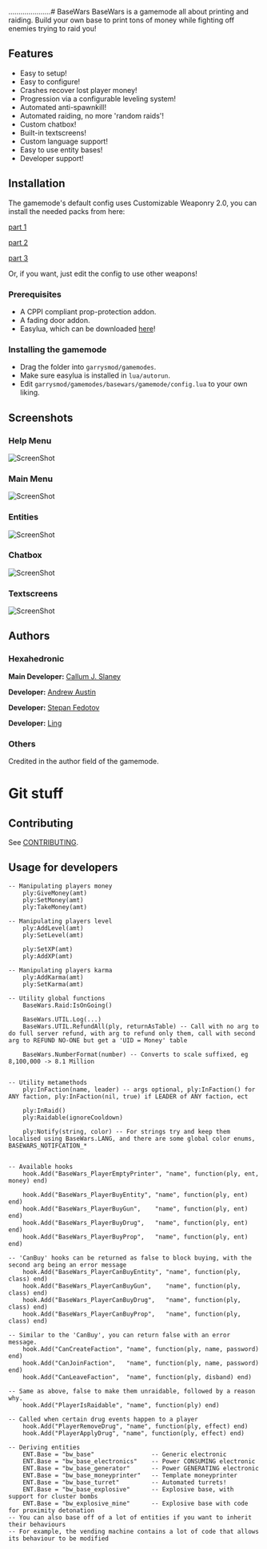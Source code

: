 .....................# BaseWars
BaseWars is a gamemode all about printing and raiding. Build your own base to print tons of money while fighting off enemies trying to raid you!

## Features

* Easy to setup!
* Easy to configure!
* Crashes recover lost player money!
* Progression via a configurable leveling system!
* Automated anti-spawnkill!
* Automated raiding, no more 'random raids'!
* Custom chatbox!
* Built-in textscreens!
* Custom language support!
* Easy to use entity bases!
* Developer support!


## Installation

The gamemode's default config uses Customizable Weaponry 2.0, you can install the needed packs from here:

[part 1](https://steamcommunity.com/sharedfiles/filedetails/?id=349050451)

[part 2](https://steamcommunity.com/sharedfiles/filedetails/?id=358608166)

[part 3](https://steamcommunity.com/sharedfiles/filedetails/?id=359830105)

Or, if you want, just edit the config to use other weapons!

### Prerequisites
* A CPPI compliant prop-protection addon.
* A fading door addon.
* Easylua, which can be downloaded [here](https://github.com/Noiwex/luadev/blob/master/lua/autorun/easylua.lua)!

### Installing the gamemode
* Drag the folder into ```garrysmod/gamemodes```.
* Make sure easylua is installed in ```lua/autorun```.
* Edit ```garrysmod/gamemodes/basewars/gamemode/config.lua``` to your own liking.

## Screenshots

### Help Menu
![ScreenShot](http://puu.sh/mALs7/ad13259bff.jpg)
### Main Menu
![ScreenShot](http://puu.sh/mALv7/eefc81fe95.jpg)
### Entities
![ScreenShot](http://puu.sh/mALDK/b199a75830.jpg)
### Chatbox
![ScreenShot](http://puu.sh/mANRz/5577d91aa3.jpg)
### Textscreens
![ScreenShot](http://puu.sh/mAOmT/370b971f4f.jpg)

## Authors

### Hexahedronic

  **Main Developer:** [Callum J. Slaney](mailto:q2f2@hexahedron.pw)

  **Developer:** [Andrew Austin](mailto:ghosty.hexahedronic@gmail.com)

  **Developer:** [Stepan Fedotov](mailto:admin@futuretechs.eu)

  **Developer:** [Ling](mailto:ling@hexahedron.pw)
  
### Others

  Credited in the author field of the gamemode.
  
# Git stuff

## Contributing

See [CONTRIBUTING](CONTRIBUTING.md).

## Usage for developers

```
-- Manipulating players money
	ply:GiveMoney(amt)
	ply:SetMoney(amt)
	ply:TakeMoney(amt)

-- Manipulating players level
	ply:AddLevel(amt)
	ply:SetLevel(amt)

	ply:SetXP(amt)
	ply:AddXP(amt)

-- Manipulating players karma
	ply:AddKarma(amt)
	ply:SetKarma(amt)

-- Utility global functions
	BaseWars.Raid:IsOnGoing()

	BaseWars.UTIL.Log(...)
	BaseWars.UTIL.RefundAll(ply, returnAsTable) -- Call with no arg to do full server refund, with arg to refund only them, call with second arg to REFUND NO-ONE but get a 'UID = Money' table

	BaseWars.NumberFormat(number) -- Converts to scale suffixed, eg 8,100,000 -> 8.1 Million


-- Utility metamethods
	ply:InFaction(name, leader) -- args optional, ply:InFaction() for ANY faction, ply:InFaction(nil, true) if LEADER of ANY faction, ect

	ply:InRaid()
	ply:Raidable(ignoreCooldown)

	ply:Notify(string, color) -- For strings try and keep them localised using BaseWars.LANG, and there are some global color enums, BASEWARS_NOTIFCATION_*


-- Available hooks
	hook.Add("BaseWars_PlayerEmptyPrinter", "name", function(ply, ent, money) end)

	hook.Add("BaseWars_PlayerBuyEntity", "name", function(ply, ent) end)
	hook.Add("BaseWars_PlayerBuyGun",    "name", function(ply, ent) end)
	hook.Add("BaseWars_PlayerBuyDrug",   "name", function(ply, ent) end)
	hook.Add("BaseWars_PlayerBuyProp",   "name", function(ply, ent) end)

-- 'CanBuy' hooks can be returned as false to block buying, with the second arg being an error message
	hook.Add("BaseWars_PlayerCanBuyEntity", "name", function(ply, class) end)
	hook.Add("BaseWars_PlayerCanBuyGun",    "name", function(ply, class) end)
	hook.Add("BaseWars_PlayerCanBuyDrug",   "name", function(ply, class) end)
	hook.Add("BaseWars_PlayerCanBuyProp",   "name", function(ply, class) end)

-- Similar to the 'CanBuy', you can return false with an error message.
	hook.Add("CanCreateFaction", "name", function(ply, name, password) end)
	hook.Add("CanJoinFaction",   "name", function(ply, name, password) end)
	hook.Add("CanLeaveFaction",  "name", function(ply, disband) end)

-- Same as above, false to make them unraidable, followed by a reason why.
	hook.Add("PlayerIsRaidable", "name", function(ply) end)
	
-- Called when certain drug events happen to a player
	hook.Add("PlayerRemoveDrug", "name", function(ply, effect) end)
	hook.Add("PlayerApplyDrug", "name", function(ply, effect) end)

-- Deriving entities
	ENT.Base = "bw_base"                -- Generic electronic
	ENT.Base = "bw_base_electronics"    -- Power CONSUMING electronic
	ENT.Base = "bw_base_generator"      -- Power GENERATING electronic
	ENT.Base = "bw_base_moneyprinter"   -- Template moneyprinter
	ENT.Base = "bw_base_turret"         -- Automated turrets!
	ENT.Base = "bw_base_explosive"      -- Explosive base, with support for cluster bombs
	ENT.Base = "bw_explosive_mine"      -- Explosive base with code for proximity detonation
-- You can also base off of a lot of entities if you want to inherit their behaviours
-- For example, the vending machine contains a lot of code that allows its behaviour to be modified
```
